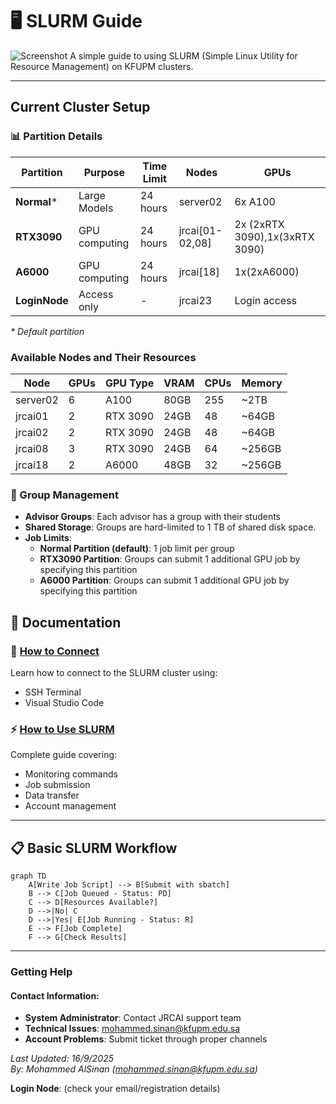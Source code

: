 # 🖥️ SLURM Guide
![Screenshot](https://i.imgur.com/ZWITKEi.png)
A simple guide to using SLURM (Simple Linux Utility for Resource Management) on KFUPM clusters.

---

##  Current Cluster Setup
### 📊 Partition Details
| Partition | Purpose | Time Limit | Nodes | GPUs |
|-----------|---------|------------|-------|------|
| **Normal*** | Large Models| 24 hours | server02 | 6x A100 |
| **RTX3090** | GPU computing | 24 hours | jrcai[01-02,08] | 2x (2xRTX 3090),1x(3xRTX 3090) |
| **A6000** | GPU computing | 24 hours | jrcai[18] | 1x(2xA6000) |
| **LoginNode** | Access only | - | jrcai23 | Login access |

*\* Default partition*

### Available Nodes and Their Resources

| Node | GPUs | GPU Type | VRAM | CPUs | Memory |
|------|------|----------|------|------|--------|
| server02 | 6 | A100 | 80GB | 255 | ~2TB |
| jrcai01 | 2 | RTX 3090 | 24GB | 48 | ~64GB |
| jrcai02 | 2 | RTX 3090 | 24GB | 48 | ~64GB |
| jrcai08 | 3 | RTX 3090 | 24GB | 64 | ~256GB |
| jrcai18 | 2 | A6000 | 48GB | 32 | ~256GB |

### 👥 Group Management
- **Advisor Groups**: Each advisor has a group with their students
- **Shared Storage**: Groups are hard-limited to 1 TB of shared disk space.
- **Job Limits**: 
  - **Normal Partition (default)**: 1 job limit per group
  - **RTX3090 Partition**: Groups can submit 1 additional GPU job by specifying this partition
  - **A6000 Partition**: Groups can submit 1 additional GPU job by specifying this partition


## 📖 Documentation

###  🔗 [How to Connect](How_to_Connect.md)
Learn how to connect to the SLURM cluster using:
- SSH Terminal
- Visual Studio Code

###  ⚡ [How to Use SLURM](How_to_Use.md)
Complete guide covering:
- Monitoring commands 
- Job submission 
- Data transfer 
- Account management 
---

## 📋 Basic SLURM Workflow

```mermaid
graph TD
    A[Write Job Script] --> B[Submit with sbatch]
    B --> C[Job Queued - Status: PD]
    C --> D[Resources Available?]
    D -->|No| C
    D -->|Yes| E[Job Running - Status: R]
    E --> F[Job Complete]
    F --> G[Check Results]
```

---
###  Getting Help

#### **Contact Information:**
- **System Administrator**: Contact JRCAI support team
- **Technical Issues**: mohammed.sinan@kfupm.edu.sa
- **Account Problems**: Submit ticket through proper channels

*Last Updated: 16/9/2025*  
*By: Mohammed AlSinan (mohammed.sinan@kfupm.edu.sa)*

**Login Node**: (check your email/registration details)


